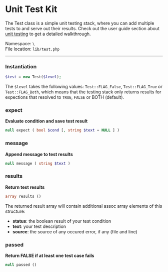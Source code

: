 # Unit Test Kit
The Test class is a simple unit testing stack, where you can add multiple tests to and serve out their results. Check out the user guide section about [unit testing](unit-testing) to get a detailed walkthrough.

Namespace: `\` <br/>
File location: `lib/test.php`

---


### Instantiation

```php
$test = new Test($level);
```

The `$level` takes the following values: `Test::FLAG_False`, `Test::FLAG_True` or `Test::FLAG_Both`, which means that the testing stack only returns results for expections that resolved to `TRUE`, `FALSE` or BOTH (default).

### expect
**Evaluate condition and save test result**

```php
null expect ( bool $cond [, string $text = NULL ] )
```

### message
**Append message to test results**

```php
null message ( string $text )
```

### results
**Return test results**

```php
array results ()
```

The returned result array will contain additional assoc array elements of this structure:

- **status**: the boolean result of your test condition
- **text**: your test description
- **source**: the source of any occured error, if any (file and line)

### passed
**Return FALSE if at least one test case fails**

```php
null passed ()
```
